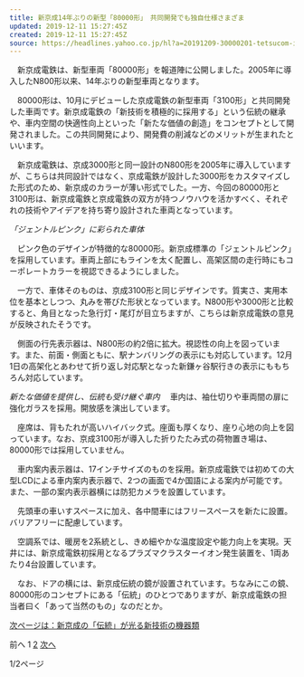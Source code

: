 ```yaml
---
title: 新京成14年ぶりの新型「80000形」　共同開発でも独自仕様さまざま
updated: 2019-12-11 15:27:45Z
created: 2019-12-11 15:27:45Z
source: https://headlines.yahoo.co.jp/hl?a=20191209-30000201-tetsucom-ind
---
```


　新京成電鉄は、新型車両「80000形」を報道陣に公開しました。2005年に導入したN800形以来、14年ぶりの新型車両となります。

　80000形は、10月にデビューした京成電鉄の新型車両「3100形」と共同開発した車両です。新京成電鉄の「新技術を積極的に採用する」という伝統の継承や、車内空間の快適性向上といった「新たな価値の創造」をコンセプトとして開発されました。この共同開発により、開発費の削減などのメリットが生まれたといいます。

　新京成電鉄は、京成3000形と同一設計のN800形を2005年に導入していますが、こちらは共同設計ではなく、京成電鉄が設計した3000形をカスタマイズした形式のため、新京成のカラーが薄い形式でした。一方、今回の80000形と3100形は、新京成電鉄と京成電鉄の双方が持つノウハウを活かすべく、それぞれの技術やアイデアを持ち寄り設計された車両となっています。

*「ジェントルピンク」に彩られた車体*

　ピンク色のデザインが特徴的な80000形。新京成標準の「ジェントルピンク」を採用しています。車両上部にもラインを太く配置し、高架区間の走行時にもコーポレートカラーを視認できるようにしました。

　一方で、車体そのものは、京成3100形と同じデザインです。質実さ、実用本位を基本としつつ、丸みを帯びた形状となっています。N800形や3000形と比較すると、角目となった急行灯・尾灯が目立ちますが、こちらは新京成電鉄の意見が反映されたそうです。

　側面の行先表示器は、N800形の約2倍に拡大。視認性の向上を図っています。また、前面・側面ともに、駅ナンバリングの表示にも対応しています。12月1日の高架化とあわせて折り返し対応駅となった新鎌ヶ谷駅行きの表示にももちろん対応しています。

*新たな価値を提供し、伝統も受け継ぐ車内*
　車内は、袖仕切りや車両間の扉に強化ガラスを採用。開放感を演出しています。

　座席は、背もたれが高いハイバック式。座面も厚くなり、座り心地の向上を図っています。なお、京成3100形が導入した折りたたみ式の荷物置き場は、80000形では採用していません。

　車内案内表示器は、17インチサイズのものを採用。新京成電鉄では初めての大型LCDによる車内案内表示器で、2つの画面で4か国語による案内が可能です。また、一部の案内表示器横には防犯カメラを設置しています。

　先頭車の車いすスペースに加え、各中間車にはフリースペースを新たに設置。バリアフリーに配慮しています。

　空調系では、暖房を2系統とし、きめ細やかな温度設定や能力向上を実現。天井には、新京成電鉄初採用となるプラズマクラスターイオン発生装置を、1両あたり4台設置しています。

　なお、ドアの横には、新京成伝統の鏡が設置されています。ちなみにこの鏡、80000形のコンセプトにある「伝統」のひとつでありますが、新京成電鉄の担当者曰く「あって当然のもの」なのだとか。

 [次ページは：新京成の「伝統」が光る新技術の機器類](https://headlines.yahoo.co.jp/hl?a=20191209-30000201-tetsucom-ind&p=2)

前へ
1
[2](https://headlines.yahoo.co.jp/hl?a=20191209-30000201-tetsucom-ind&p=2)
[次へ](https://headlines.yahoo.co.jp/hl?a=20191209-30000201-tetsucom-ind&p=2)

1/2ページ